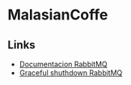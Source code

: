 # MalasianCoffe

## Links
- [Documentacion RabbitMQ](https://pkg.go.dev/github.com/rabbitmq/amqp091-go)
- [Graceful shuthdown RabbitMQ](fastfoto.net/posts/rabbitmq-work-queue-graceful-shutdown-with-timeout/)
